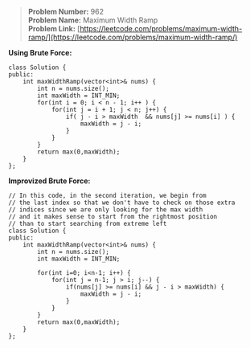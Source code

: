 > **Problem Number:** 962 <br>
> **Problem Name:** Maximum Width Ramp <br>
> **Problem Link:** [https://leetcode.com/problems/maximum-width-ramp/](https://leetcode.com/problems/maximum-width-ramp/) <br>

**Using Brute Force:**

    class Solution {
    public:
        int maxWidthRamp(vector<int>& nums) {
            int n = nums.size();
            int maxWidth = INT_MIN;
            for(int i = 0; i < n - 1; i++ ) {
                for(int j = i + 1; j < n; j++) {
                    if( j - i > maxWidth  && nums[j] >= nums[i] ) {
                        maxWidth = j - i;
                    }
                }
            }
            return max(0,maxWidth);
        }
    };

**Improvized Brute Force:**

    // In this code, in the second iteration, we begin from 
    // the last index so that we don't have to check on those extra 
    // indices since we are only looking for the max width
    // and it makes sense to start from the rightmost position
    // than to start searching from extreme left
    class Solution {
    public:
        int maxWidthRamp(vector<int>& nums) {
            int n = nums.size();
            int maxWidth = INT_MIN;
            
            for(int i=0; i<n-1; i++) {
                for(int j = n-1; j > i; j--) {
                    if(nums[j] >= nums[i] && j - i > maxWidth) {
                        maxWidth = j - i;
                    }
                }
            }
            return max(0,maxWidth);
        }
    };
